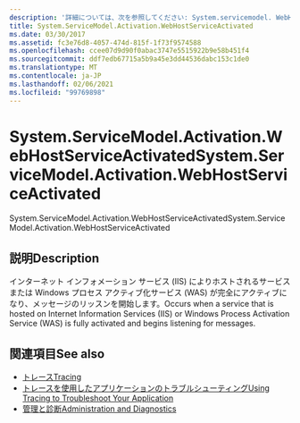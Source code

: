 ```yaml
---
description: '詳細については、次を参照してください: System.servicemodel. WebHostServiceActivated'
title: System.ServiceModel.Activation.WebHostServiceActivated
ms.date: 03/30/2017
ms.assetid: fc3e76d8-4057-474d-815f-1f73f9574588
ms.openlocfilehash: ccee07d9d90f0abac3747e5515922b9e58b451f4
ms.sourcegitcommit: ddf7edb67715a5b9a45e3dd44536dabc153c1de0
ms.translationtype: MT
ms.contentlocale: ja-JP
ms.lasthandoff: 02/06/2021
ms.locfileid: "99769898"
---
```

# <a name="systemservicemodelactivationwebhostserviceactivated"></a><span data-ttu-id="0d11c-103">System.ServiceModel.Activation.WebHostServiceActivated</span><span class="sxs-lookup"><span data-stu-id="0d11c-103">System.ServiceModel.Activation.WebHostServiceActivated</span></span>

<span data-ttu-id="0d11c-104">System.ServiceModel.Activation.WebHostServiceActivated</span><span class="sxs-lookup"><span data-stu-id="0d11c-104">System.ServiceModel.Activation.WebHostServiceActivated</span></span>  
  
## <a name="description"></a><span data-ttu-id="0d11c-105">説明</span><span class="sxs-lookup"><span data-stu-id="0d11c-105">Description</span></span>  

 <span data-ttu-id="0d11c-106">インターネット インフォメーション サービス (IIS) によりホストされるサービスまたは Windows プロセス アクティブ化サービス (WAS) が完全にアクティブになり、メッセージのリッスンを開始します。</span><span class="sxs-lookup"><span data-stu-id="0d11c-106">Occurs when a service that is hosted on Internet Information Services (IIS) or Windows Process Activation Service (WAS) is fully activated and begins listening for messages.</span></span>  
  
## <a name="see-also"></a><span data-ttu-id="0d11c-107">関連項目</span><span class="sxs-lookup"><span data-stu-id="0d11c-107">See also</span></span>

- [<span data-ttu-id="0d11c-108">トレース</span><span class="sxs-lookup"><span data-stu-id="0d11c-108">Tracing</span></span>](index.md)
- [<span data-ttu-id="0d11c-109">トレースを使用したアプリケーションのトラブルシューティング</span><span class="sxs-lookup"><span data-stu-id="0d11c-109">Using Tracing to Troubleshoot Your Application</span></span>](using-tracing-to-troubleshoot-your-application.md)
- [<span data-ttu-id="0d11c-110">管理と診断</span><span class="sxs-lookup"><span data-stu-id="0d11c-110">Administration and Diagnostics</span></span>](../index.md)
